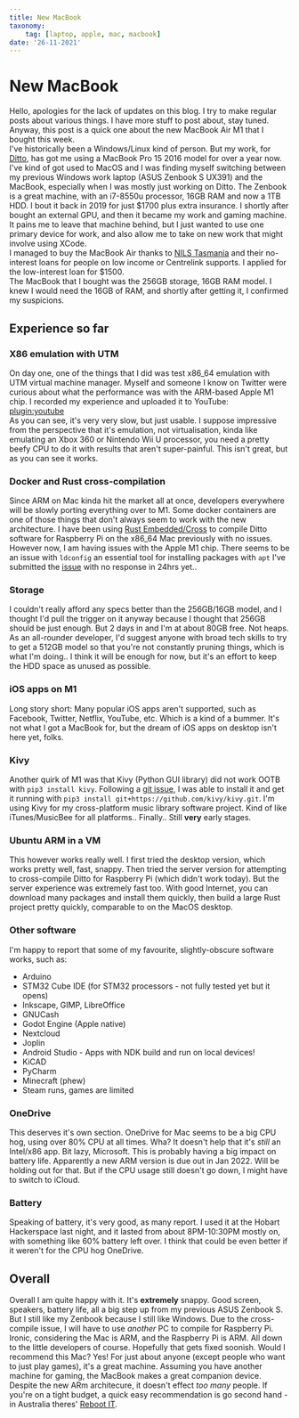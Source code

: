 ```yaml
---
title: New MacBook
taxonomy:
	tag: [laptop, apple, mac, macbook]
date: '26-11-2021'
---
```


# New MacBook
Hello, apologies for the lack of updates on this blog. I try to make regular posts about various things. I have more stuff to post about, stay tuned.  
Anyway, this post is a quick one about the new MacBook Air M1 that I bought this week.  
I've historically been a Windows/Linux kind of person. But my work, for [Ditto](https://ditto.live), has got me using a MacBook Pro 15 2016 model for over a year now. I've kind of got used to MacOS and I was finding myself switching between my previous Windows work laptop (ASUS Zenbook S UX391) and the MacBook, especially when I was mostly just working on Ditto.
The Zenbook is a great machine, with an i7-8550u processor, 16GB RAM and now a 1TB HDD. I bout it back in 2019 for just $1700 plus extra insurance. I shortly after bought an external GPU, and then it became my work and gaming machine. 
It pains me to leave that machine behind, but I just wanted to use one primary device for work, and also allow me to take on new work that might involve using XCode.  
I managed to buy the MacBook Air thanks to [NILS Tasmania](https://nilstasmania.org.au) and their no-interest loans for people on low income or Centrelink supports. I applied for the low-interest loan for $1500.  
The MacBook that I bought was the 256GB storage, 16GB RAM model. I knew I would need the 16GB of RAM, and shortly after getting it, I confirmed my suspicions.

## Experience so far
### X86 emulation with UTM
On day one, one of the things that I did was test x86_64 emulation with UTM virtual machine manager. Myself and someone I know on Twitter were curious about what the performance was with the ARM-based Apple M1 chip. I recorded my experience and uploaded it to YouTube:   
[plugin:youtube](https://www.youtube.com/watch?v=3jgcRWXtd8A)  
As you can see, it's very very slow, but just usable. I suppose impressive from the perspective that it's emulation, not virtualisation, kinda like emulating an Xbox 360 or Nintendo Wii U processor, you need a pretty beefy CPU to do it with results that aren't super-painful. This isn't great, but as you can see it works.  
### Docker and Rust cross-compilation
Since ARM on Mac kinda hit the market all at once, developers everywhere will be slowly porting everything over to M1. Some docker containers are one of those things that don't always seem to work with the new architecture. I have been using [Rust Embedded/Cross](https://github.com/rust-embedded/cross) to compile Ditto software for Raspberry Pi on the x86_64 Mac previously with no issues. However now, I am having issues with the Apple M1 chip. There seems to be an issue with `ldconfig` an essential tool for installing packages with `apt` I've submitted the [issue](https://github.com/rust-embedded/cross/issues/614) with no response in 24hrs yet.. 
### Storage
I couldn't really afford any specs better than the 256GB/16GB model, and I thought I'd pull the trigger on it anyway because I thought that 256GB should be just enough. But 2 days in and I'm at about 80GB free. Not heaps. As an all-rounder developer, I'd suggest anyone with broad tech skills to try to get a 512GB model so that you're not constantly pruning things, which is what I'm doing.. I think it will be enough for now, but it's an effort to keep the HDD space as unused as possible.
### iOS apps on M1
Long story short: Many popular iOS apps aren't supported, such as Facebook, Twitter, Netflix, YouTube, etc. Which is a kind of a bummer. It's not what I got a MacBook for, but the dream of iOS apps on desktop isn't here yet, folks.
### Kivy
Another quirk of M1 was that Kivy (Python GUI library) did not work OOTB with `pip3 install kivy`. Following a [git issue](https://github.com/kivy/kivy/issues/7668), I was able to install it and get it running with `pip3 install git+https://github.com/kivy/kivy.git`. I'm using Kivy for my cross-platform music library software project. Kind of like iTunes/MusicBee for all platforms.. Finally.. Still **very** early stages.
### Ubuntu ARM in a VM
This however works really well. I first tried the desktop version, which works pretty well, fast, snappy. Then tried the server version for attempting to cross-compile Ditto for Raspberry Pi (which didn't work today). But the server experience was extremely fast too. With good Internet, you can download many packages and install them quickly, then build a large Rust project pretty quickly, comparable to on the MacOS desktop.
### Other software
I'm happy to report that some of my favourite, slightly-obscure software works, such as:
* Arduino
* STM32 Cube IDE (for STM32 processors - not fully tested yet but it opens)
* Inkscape, GIMP, LibreOffice
* GNUCash
* Godot Engine (Apple native)
* Nextcloud
* Joplin
* Android Studio - Apps with NDK build and run on local devices!
* KiCAD
* PyCharm
* Minecraft (phew)
* Steam runs, games are limited  

### OneDrive
This deserves it's own section. OneDrive for Mac seems to be a big CPU hog, using over 80% CPU at all times. Wha?
It doesn't help that it's *still* an Intel/x86 app. Bit lazy, Microsoft. This is probably having a big impact on battery life. Apparently a new ARM version is due out in Jan 2022. Will be holding out for that. But if the CPU usage still doesn't go down, I might have to switch to iCloud.

### Battery
Speaking of battery, it's very good, as many report. I used it at the Hobart Hackerspace last night, and it lasted from about 8PM-10:30PM mostly on, with something like 60% battery left over. I think that could be even better if it weren't for the CPU hog OneDrive.

## Overall
Overall I am quite happy with it. It's **extremely** snappy. Good screen, speakers, battery life, all a big step up from my previous ASUS Zenbook S. But I still like my Zenbook because I still like Windows. Due to the cross-compile issue, I will have to use *another* PC to compile for Raspberry Pi. Ironic, considering the Mac is ARM, and the Raspberry Pi is ARM. All down to the little developers of course. Hopefully that gets fixed soonish.
Would I recommend this Mac? Yes! For just about anyone (except people who want to just play games), it's a great machine. Assuming you have another machine for gaming, the MacBook makes a great companion device. Despite the new ARm architecure, it doesn't effect *too many* people.
If you're on a tight budget, a quick easy recommendation is go second hand - in Australia theres' [Reboot IT](https://www.reboot-it.com.au).